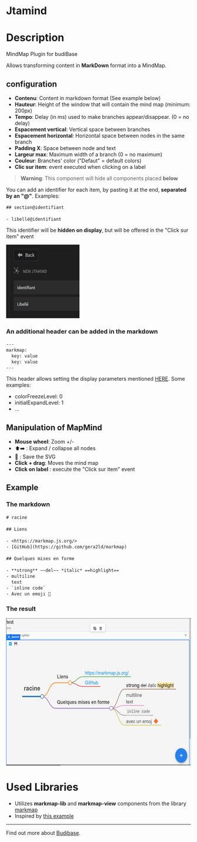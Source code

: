 # Jtamind

# Description
MindMap Plugin for budiBase

Allows transforming content in **MarkDown** format into a MindMap.

## configuration

- **Contenu**: Content in markdown format (See example below)
- **Hauteur**: Height of the window that will contain the mind map (minimum: 200px)
- **Tempo**: Delay (in ms) used to make branches appear/disappear. (0 = no delay)
- **Espacement vertical**: Vertical space between branches
- **Espacement horizontal**: Horizontal space between nodes in the same branch
- **Padding X**: Space between node and text
- **Largeur max**: Maximum width of a branch (0 = no maximum)
- **Couleur**: Branches' color ("Defaut" = default colors)
- **Clic sur item**: event executed when clicking on a label 

> **Warning**: This component will hide all components placed **below**

You can add an identifier for each item, by pasting it at the end, **separated by an "@"**. Examples: 
```
## section@identifiant

- libellé@identifiant
```
This identifier will be **hidden on display**, but will be offered in the "Click sur item" event

<img src="./src/images/2.png" width="200px" height="200px"/>


### An additional header can be added in the markdown
 
```
---
markmap:
  key: value
  key: value
---
```
This header allows setting the display parameters mentioned [HERE](https://markmap.js.org/docs/json-options). Some examples: 
- colorFreezeLevel: 0
- initialExpandLevel: 1
- ...

## Manipulation of MapMind

- **Mouse wheel**: Zoom +/-
- ⬆️➡️ : Expand / collapse all nodes
-  💾 : Save the SVG
- **Click + drag**: Moves the mind map
- **Click on label** : execute the "Click sur item" event

## Example

### The markdown
```
# racine

## Liens

- <https://markmap.js.org/>
- [GitHub](https://github.com/gera2ld/markmap)

## Quelques mises en forme

- **strong** ~~del~~ *italic* ==highlight==
- multiline
  text
- `inline code`
- Avec un emoji 🔶
```
### The result
<img src="./src/images/1.png" width="600px" height="400px"/>

# Used Libraries

- Utilizes **markmap-lib** and **markmap-view** components from the library [markmap](https://markmap.js.org/docs/markmap) 
- Inspired by [this example](https://svelte.dev/repl/9499dbcf3f3240e4af42e38ab19cc9ea?version=3.47.0)

<hr>

Find out more about [Budibase](https://github.com/Budibase/budibase).

